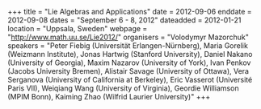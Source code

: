 +++
title = "Lie Algebras and Applications"
date = 2012-09-06
enddate = 2012-09-08
dates = "September 6 - 8, 2012"
dateadded = 2012-01-21
location = "Uppsala, Sweden"
webpage = "http://www.math.uu.se/Lie2012/"
organisers = "Volodymyr Mazorchuk"
speakers = "Peter Fiebig (Universität Erlangen-Nürnberg), Maria Gorelik (Weizmann Institute), Jonas Hartwig (Stanford University), Daniel Nakano (University of Georgia), Maxim Nazarov (University of York), Ivan Penkov (Jacobs University Bremen), Alistair Savage (University of Ottawa), Vera Serganova (University of California at Berkeley), Eric Vasserot (Université Paris VII), Weiqiang Wang (University of Virginia), Geordie Williamson (MPIM Bonn), Kaiming Zhao (Wilfrid Laurier University)"
+++
